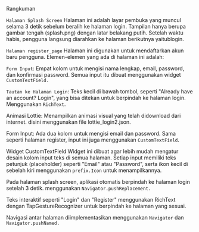 Rangkuman

`Halaman Splash Screen`
Halaman ini adalah layar pembuka yang muncul selama 3 detik sebelum beralih ke halaman login. Tampilan hanya berupa gambar tengah (splash.png) dengan latar belakang putih. Setelah waktu habis, pengguna langsung diarahkan ke halaman berikutnya yaitublogin.

`Halaman register_page`
Halaman ini digunakan untuk mendaftarkan akun baru pengguna. Elemen-elemen yang ada di halaman ini adalah:

`Form Input`: Empat kolom untuk mengisi nama lengkap, email, password, dan konfirmasi password. Semua input itu dibuat menggunakan widget `CustomTextField.`

`Tautan ke Halaman Login`: Teks kecil di bawah tombol, seperti "Already have an account? Login", yang bisa ditekan untuk berpindah ke halaman login. Menggunakan `RichText`.

Animasi Lottie: Menampilkan animasi visual yang telah didownload dari internet. disini menggunakan file lottie_login2.json.

Form Input: Ada dua kolom untuk mengisi email dan password. Sama seperti halaman register, input ini juga menggunakan `CustomTextField`.

Widget CustomTextField
Widget ini dibuat agar lebih mudah mengatur desain kolom input teks di semua halaman. Setiap input memiliki teks petunjuk (placeholder) seperti "Email" atau "Password", serta ikon kecil di sebelah kiri menggunakan `prefix.Icon` untuk menampilkannya.

Pada halaman splash screen, aplikasi otomatis berpindah ke halaman login setelah 3 detik. menggunakan `Navigator.pushReplacement.`

Teks interaktif seperti "Login" dan "Register" menggunakan RichText dengan TapGestureRecognizer untuk berpindah ke halaman yang sesuai.

Navigasi antar halaman diimplementasikan menggunakan `Navigator` dan `Navigator.pushNamed.`
